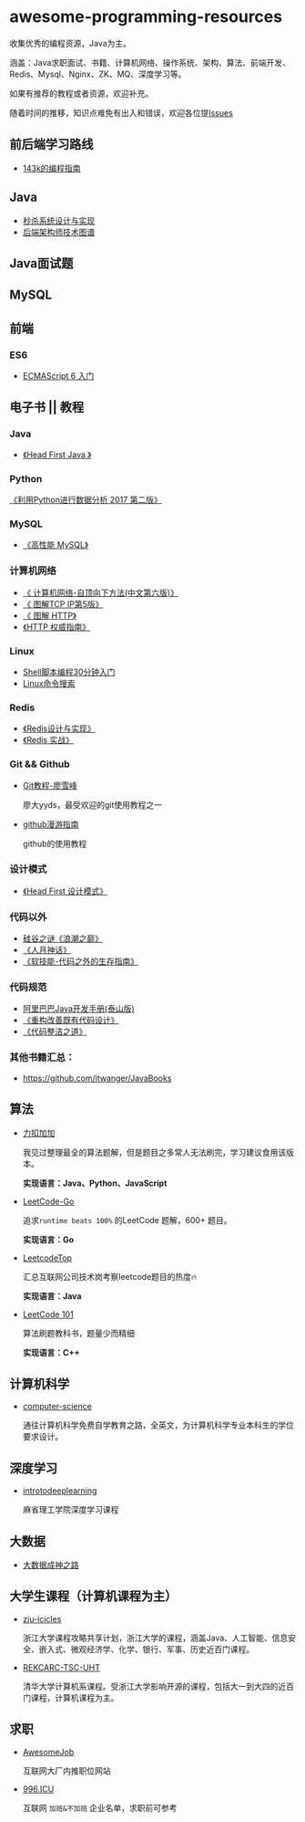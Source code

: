 # awesome-programming-resources
收集优秀的编程资源，Java为主。

涵盖：Java求职面试、书籍、计算机网络、操作系统、架构、算法、前端开发、 Redis、Mysql、Nginx、ZK、MQ、深度学习等。

如果有推荐的教程或者资源，欢迎补充。

随着时间的推移，知识点难免有出入和错误，欢迎各位提[Issues](https://github.com/DogerRain/awesome-programming-resources/issues)



## 前后端学习路线

- [143k的编程指南](https://github.com/kamranahmedse/developer-roadmap/tree/master/translations/chinese)

## Java

- [秒杀系统设计与实现](https://github.com/qiurunze123/miaosha)
- [后端架构师技术图谱](https://github.com/xingshaocheng/architect-awesome)

## Java面试题



## MySQL



## 前端

### ES6

- [ECMAScript 6 入门](https://es6.ruanyifeng.com/)

## 电子书  || 教程

### Java

- [《Head First Java 》](https://wws.lanzous.com/i3SuHlbc16b)

### Python

[《利用Python进行数据分析 2017 第二版》](https://github.com/BrambleXu/pydata-notebook)

### MySQL

- [《高性能 MySQL》](https://wws.lanzous.com/iLznWkw1egd)

### 计算机网络

- [《 计算机网络-自顶向下方法(中文第六版)》](https://wws.lanzous.com/iN5G4kw1q0j)
- [《 图解TCP IP第5版》](https://wws.lanzous.com/i9F5jkw1ukd)
- [《 图解 HTTP》](https://wws.lanzous.com/iKEobkw1syf)
- [《HTTP 权威指南》](https://wws.lanzous.com/iuaJRlbc93g)

### Linux

- [Shell脚本编程30分钟入门](https://github.com/qinjx/30min_guides/blob/master/shell.md)
- [Linux命令搜索](https://wangchujiang.com/linux-command/)

### Redis

- [《Redis设计与实现》](https://wws.lanzous.com/iwWDpkw0y7i)
- [《Redis 实战》](https://wws.lanzous.com/izQXDkw0v7a)

### Git && Github

- [Git教程-廖雪峰](https://www.liaoxuefeng.com/wiki/896043488029600/)

  廖大yyds，最受欢迎的git使用教程之一

- [github漫游指南](https://github.com/phodal/github)

  github的使用教程

### 设计模式

- [《Head First 设计模式》](https://wws.lanzous.com/iRG49lbc3yb)

### 代码以外

- [硅谷之谜《浪潮之巅》](https://wws.lanzous.com/io5Ipkw1jyb)
- [《人月神话》](https://wws.lanzous.com/igl0ckw1uqj)
- [《软技能-代码之外的生存指南》](https://wws.lanzous.com/igm9okw1r2h)

### 代码规范

- [阿里巴巴Java开发手册(泰山版)](https://wws.lanzous.com/is42xm0rxtg)
- [《重构改善既有代码设计》](https://wws.lanzous.com/ivrEWlbbv8h)
- [《代码整洁之道》](https://wws.lanzous.com/iaO5Bkw13ub)

### 其他书籍汇总：

- https://github.com/itwanger/JavaBooks

## 算法

- [力扣加加](https://github.com/azl397985856/leetcode)

  我见过整理最全的算法题解，但是题目之多常人无法刷完，学习建议食用该版本。

  **实现语言：Java、Python、JavaScript**

- [LeetCode-Go](https://github.com/halfrost/LeetCode-Go)

  追求`runtime beats 100%` 的LeetCode 题解，600+ 题目。

  **实现语言：Go**

- [LeetcodeTop](https://github.com/afatcoder/LeetcodeTop)

  汇总互联网公司技术岗考察leetcode题目的热度🔥

  **实现语言：Java**

- [LeetCode 101](https://github.com/changgyhub/leetcode_101)

  算法刷题教科书，题量少而精细

  **实现语言：C++**



## 计算机科学

- [computer-science](https://github.com/ossu/computer-science)

  通往计算机科学免费自学教育之路，全英文，为计算机科学专业本科生的学位要求设计。

## 深度学习

- [introtodeeplearning](https://github.com/aamini/introtodeeplearning)

  麻省理工学院深度学习课程

## 大数据

- [大数据成神之路](https://github.com/wangzhiwubigdata/God-Of-BigData)

## 大学生课程（计算机课程为主）

- [zju-icicles](https://github.com/QSCTech/zju-icicles)

  浙江大学课程攻略共享计划，浙江大学的课程，涵盖Java、人工智能、信息安全、嵌入式、微观经济学、化学、银行、军事、历史近百门课程。

- [REKCARC-TSC-UHT](https://github.com/PKUanonym/REKCARC-TSC-UHT)

  清华大学计算机系课程。受浙江大学影响开源的课程，包括大一到大四的近百门课程，计算机课程为主。



## 求职 

- [AwesomeJob](https://github.com/Dikea/AwesomeJob)

  互联网大厂内推职位网站
  
- [996.ICU](https://github.com/996icu/996.ICU)

  互联网 `加班&不加班` 企业名单，求职前可参考